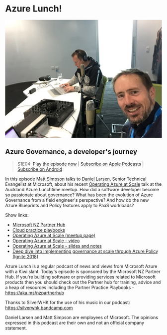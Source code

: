 # Azure Lunch!

![Matt Simpson and Daniel Larsen recording a podcast](./s1e04_512.jpg)

## Azure Governance, a developer's journey

> S1E04: [Play the episode now](https://azurelunch.azurefd.net/episodes/azure-lunch-s1e04.mp3) |
> [Subscribe on Apple Podcasts](https://itunes.apple.com/nz/podcast/azure-lunch/id1436427476?mt=2)
| [Subscribe on Android](https://subscribeonandroid.com/azurelunchnz.azureedge.net/podcast/feed.rss)

<p>In this episode <a href="https://twitter.com/msimpsonnz">Matt Simpson</a> talks to 
<a href="https://twitter.com/DanielLarsenNZ">Daniel Larsen</a>, Senior Technical Evangelist at
Microsoft, about his recent <a href="https://www.meetup.com/Auckland-Azure-Lunchtime-Meetup/events/253772141/">Operating
Azure at Scale</a> talk at the Auckland Azure Lunchtime meetup. How did a software developer become so 
passionate about governance? What has been the evolution of Azure Governance from a field engineer's
perspective? And how do the new Azure Blueprints and Policy features apply to PaaS workloads?</p>

<p>Show links:</p>
<ul>
<li><a href="https://aka.ms/nzpartnerhub">Microsoft NZ Partner Hub</a></li>
<li><a href="https://partner.microsoft.com/en-nz/campaigns/cloud-practice-playbooks">Cloud practice playbooks</a></li>
<li><a href="https://www.meetup.com/Auckland-Azure-Lunchtime-Meetup/events/253772141/">Operating Azure at Scale (meetup page)</a></li>
<li><a href="https://www.blubrry.com/azure_lunch/38894513/meetup-azure-governance-operating-azure-at-scale/">Operating Azure at Scale - video</a></li>
<li><a href="https://github.com/DanielLarsenNZ/talks/tree/master/azure-governance-2018">Operating Azure at Scale - slides and notes</a></li>
<li><a href="https://myignite.techcommunity.microsoft.com/sessions/65631">Deep dive into Implementing governance at scale through Azure Policy (Ignite 2018)</a></li>
</ul>

<p>Azure Lunch is a regular podcast of news and views from Microsoft Azure with a Kiwi slant. Today's episode
is sponsored by the Microsoft NZ Partner Hub. If you're building software or providing services related
to Microsoft products then you should check out the Partner hub for training, advice and a heap of resources
including the Partner Practice Playbooks - <a href="https://aka.ms/nzpartnerhub">https://aka.ms/nzpartnerhub</a></p>

<p>Thanks to SilverWHK for the use of his music in our podcast: <a href="https://silverwhk.bandcamp.com/">https://silverwhk.bandcamp.com</a></p>

<p>Daniel Larsen and Matt Simpson are employees of Microsoft. The opinions expressed in this podcast are
their own and not an official company statement.</p>
